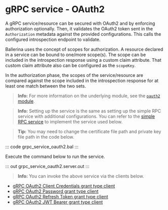 # gRPC service - OAuth2

A gRPC service/resource can be secured with OAuth2 and by enforcing authorization optionally. Then, it validates the OAuth2 token sent in the `Authorization` metadata against the provided configurations. This calls the configured introspection endpoint to validate.

Ballerina uses the concept of scopes for authorization. A resource declared in a service can be bound to one/more scope(s). The scope can be included in the introspection response using a custom claim attribute. That custom claim attribute also can be configured as the `scopeKey`.

In the authorization phase, the scopes of the service/resource are compared against the scope included in the introspection response for at least one match between the two sets.

>**Info:** For more information on the underlying module, see the [`oauth2` module](https://lib.ballerina.io/ballerina/oauth2/latest/).

>**Info:** Setting up the service is the same as setting up the simple RPC service with additional configurations. You can refer to the [simple RPC service](/learn/by-example/grpc-service-simple/) to implement the service used below.

>**Tip:** You may need to change the certificate file path and private key file path in the code below.

   ::: code grpc_service_oauth2.bal :::

Execute the command below to run the service.

   ::: out grpc_service_oauth2.server.out :::

>**Info:** You can invoke the above service via the clients below.
 - [gRPC OAuth2 Client Credentials grant type client](/learn/by-example/grpc-client-oauth2-client-credentials-grant-type)
 - [gRPC OAuth2 Password grant type client](/learn/by-example/grpc-client-oauth2-password-grant-type)
 - [gRPC OAuth2 Refresh Token grant type client](/learn/by-example/grpc-client-oauth2-refresh-token-grant-type)
 - [gRPC OAuth2 JWT Bearer grant type client](/learn/by-example/grpc-client-oauth2-jwt-bearer-grant-type)
 